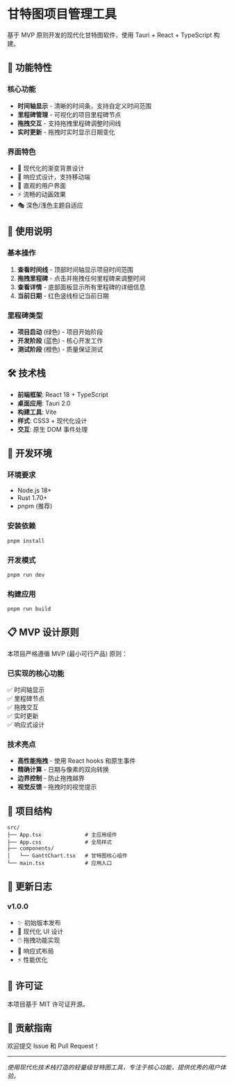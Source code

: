 # 甘特图项目管理工具

基于 MVP 原则开发的现代化甘特图软件，使用 Tauri + React + TypeScript 构建。

## 🚀 功能特性

### 核心功能
- **时间轴显示** - 清晰的时间条，支持自定义时间范围
- **里程碑管理** - 可视化的项目里程碑节点
- **拖拽交互** - 支持拖拽里程碑调整时间线
- **实时更新** - 拖拽时实时显示日期变化

### 界面特色
- 🎨 现代化的渐变背景设计
- 📱 响应式设计，支持移动端
- 🎯 直观的用户界面
- ⚡ 流畅的动画效果
- 🎭 深色/浅色主题自适应

## 📖 使用说明

### 基本操作
1. **查看时间线** - 顶部时间轴显示项目时间范围
2. **拖拽里程碑** - 点击并拖拽任何里程碑来调整时间
3. **查看详情** - 底部面板显示所有里程碑的详细信息
4. **当前日期** - 红色竖线标记当前日期

### 里程碑类型
- **项目启动** (绿色) - 项目开始阶段
- **开发阶段** (蓝色) - 核心开发工作
- **测试阶段** (橙色) - 质量保证测试

## 🛠️ 技术栈

- **前端框架**: React 18 + TypeScript
- **桌面应用**: Tauri 2.0
- **构建工具**: Vite
- **样式**: CSS3 + 现代化设计
- **交互**: 原生 DOM 事件处理

## 🔧 开发环境

### 环境要求
- Node.js 18+
- Rust 1.70+
- pnpm (推荐)

### 安装依赖
```bash
pnpm install
```

### 开发模式
```bash
pnpm run dev
```

### 构建应用
```bash
pnpm run build
```

## 📋 MVP 设计原则

本项目严格遵循 MVP (最小可行产品) 原则：

### 已实现的核心功能
✅ 时间轴显示  
✅ 里程碑节点  
✅ 拖拽交互  
✅ 实时更新  
✅ 响应式设计  

### 技术亮点
- **高性能拖拽** - 使用 React hooks 和原生事件
- **精确计算** - 日期与像素的双向转换
- **边界控制** - 防止拖拽越界
- **视觉反馈** - 拖拽时的视觉提示

## 🎯 项目结构

```
src/
├── App.tsx              # 主应用组件
├── App.css              # 全局样式
├── components/
│   └── GanttChart.tsx   # 甘特图核心组件
└── main.tsx             # 应用入口
```

## 🔄 更新日志

### v1.0.0
- ✨ 初始版本发布
- 🎨 现代化 UI 设计
- 🖱️ 拖拽功能实现
- 📱 响应式布局
- ⚡ 性能优化

## 📝 许可证

本项目基于 MIT 许可证开源。

## 🤝 贡献指南

欢迎提交 Issue 和 Pull Request！

---

*使用现代化技术栈打造的轻量级甘特图工具，专注于核心功能，提供优秀的用户体验。*
